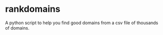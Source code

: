 # rankdomains
A python script to help you find good domains from a csv file of thousands of domains. 
